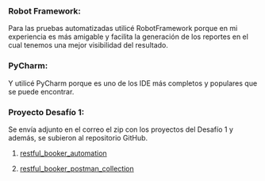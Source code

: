 ### Robot Framework:

Para las pruebas automatizadas utilicé RobotFramework porque en mi experiencia es más amigable y facilita la generación de los reportes en el cual tenemos una mejor visibilidad del resultado.

### PyCharm:

Y utilicé PyCharm porque es uno de los IDE más completos y populares que se puede encontrar.


### Proyecto Desafío 1:
Se envía adjunto en el correo el zip con los proyectos del Desafío 1 y además, se subieron al repositorio GitHub.

1. [restful_booker_automation](https://github.com/Phierina/restful_booker_automation.git)

2. [restful_booker_postman_collection](https://github.com/Phierina/restful_booker_postman_collection.git)